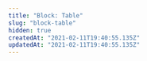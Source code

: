```yaml
---
title: "Block: Table"
slug: "block-table"
hidden: true
createdAt: "2021-02-11T19:40:55.135Z"
updatedAt: "2021-02-11T19:40:55.135Z"
---
```

